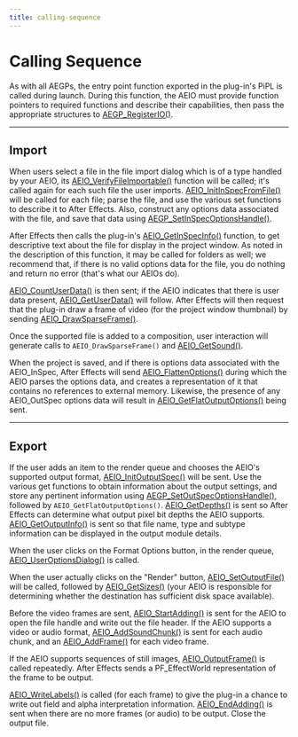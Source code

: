 ```yaml
---
title: calling-sequence
---
```

# Calling Sequence

As with all AEGPs, the entry point function exported in the plug-in's PiPL is called during launch. During this function, the AEIO must provide function pointers to required functions and describe their capabilities, then pass the appropriate structures to [AEGP_RegisterIO()](../aegps/aegp-suites.md#aegp_registersuites5).

---

## Import

When users select a file in the file import dialog which is of a type handled by your AEIO, its [AEIO_VerifyFileImportable()](new-kids-on-the-function-block.md#aeio_functionblock4) function will be called; it's called again for each such file the user imports. [AEIO_InitInSpecFromFile()](new-kids-on-the-function-block.md#aeio_functionblock4) will be called for each file; parse the file, and use the various set functions to describe it to After Effects. Also, construct any options data associated with the file, and save that data using [AEGP_SetInSpecOptionsHandle()](new-kids-on-the-function-block.md#aegp_ioinsuite5).

After Effects then calls the plug-in's [AEIO_GetInSpecInfo()](new-kids-on-the-function-block.md#aeio_functionblock4) function, to get descriptive text about the file for display in the project window. As noted in the description of this function, it may be called for folders as well; we recommend that, if there is no valid options data for the file, you do nothing and return no error (that's what our AEIOs do).

[AEIO_CountUserData()](new-kids-on-the-function-block.md#aeio_functionblock4) is then sent; if the AEIO indicates that there is user data present, [AEIO_GetUserData()](new-kids-on-the-function-block.md#aeio_functionblock4) will follow. After Effects will then request that the plug-in draw a frame of video (for the project window thumbnail) by sending [AEIO_DrawSparseFrame()](new-kids-on-the-function-block.md#aeio_functionblock4).

Once the supported file is added to a composition, user interaction will generate calls to `AEIO_DrawSparseFrame()` and [AEIO_GetSound()](new-kids-on-the-function-block.md#aeio_functionblock4).

When the project is saved, and if there is options data associated with the AEIO_InSpec, After Effects will send [AEIO_FlattenOptions()](new-kids-on-the-function-block.md#aeio_functionblock4) during which the AEIO parses the options data, and creates a representation of it that contains no references to external memory. Likewise, the presence of any AEIO_OutSpec options data will result in [AEIO_GetFlatOutputOptions()](new-kids-on-the-function-block.md#aeio_functionblock4) being sent.

---

## Export

If the user adds an item to the render queue and chooses the AEIO's supported output format, [AEIO_InitOutputSpec()](new-kids-on-the-function-block.md#aeio_functionblock4) will be sent. Use the various get functions to obtain information about the output settings, and store any pertinent information using [AEGP_SetOutSpecOptionsHandle()](new-kids-on-the-function-block.md#aeio_functionblock4), followed by `AEIO_GetFlatOutputOptions()`. [AEIO_GetDepths()](new-kids-on-the-function-block.md#aeio_functionblock4) is sent so After Effects can determine what output pixel bit depths the AEIO supports. [AEIO_GetOutputInfo()](new-kids-on-the-function-block.md#aeio_functionblock4) is sent so that file name, type and subtype information can be displayed in the output module details.

When the user clicks on the Format Options button, in the render queue, [AEIO_UserOptionsDialog()](new-kids-on-the-function-block.md#aeio_functionblock4) is called.

When the user actually clicks on the "Render" button, [AEIO_SetOutputFile()](new-kids-on-the-function-block.md#aeio_functionblock4) will be called, followed by [AEIO_GetSizes()](new-kids-on-the-function-block.md#aeio_functionblock4) (your AEIO is responsible for determining whether the destination has sufficient disk space available).

Before the video frames are sent, [AEIO_StartAdding()](new-kids-on-the-function-block.md#aeio_functionblock4) is sent for the AEIO to open the file handle and write out the file header. If the AEIO supports a video or audio format, [AEIO_AddSoundChunk()](new-kids-on-the-function-block.md#aeio_functionblock4) is sent for each audio chunk, and an [AEIO_AddFrame()](new-kids-on-the-function-block.md#aeio_functionblock4) for each video frame.

If the AEIO supports sequences of still images, [AEIO_OutputFrame()](new-kids-on-the-function-block.md#aeio_functionblock4) is called repeatedly. After Effects sends a PF_EffectWorld representation of the frame to be output.

[AEIO_WriteLabels()](new-kids-on-the-function-block.md#aeio_functionblock4) is called (for each frame) to give the plug-in a chance to write out field and alpha interpretation information. [AEIO_EndAdding()](new-kids-on-the-function-block.md#aeio_functionblock4) is sent when there are no more frames (or audio) to be output. Close the output file.
